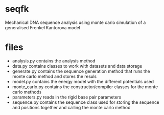 # seqfk
Mechanical DNA sequence analysis using monte carlo simulation of a generalised Frenkel Kantorova model


# files

* analysis.py contains the analysis method
* data.py contains classes to work with datasets and data storage
* generate.py contains the sequence generation method that runs the monte carlo method and stores the resuls
* model.py contains the energy model with the different potentials used
* monte_carlo.py contains the constructor/compiler classes for the monte carlo methods
* parameters.py reads in the rigid base pair parameters
* sequence.py contains the sequence class used for storing the sequence and positions together and calling the monte carlo method
